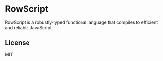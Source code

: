 # RowScript

RowScript is a robustly-typed functional language that compiles to efficient and reliable JavaScript.

## License

MIT
